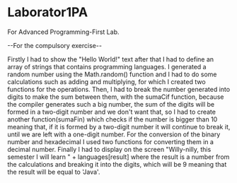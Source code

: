 # Laborator1PA
For Advanced Programming-First Lab.

--For the compulsory exercise--

Firstly I had to show the "Hello World!" text after that I had to define an array of strings that contains programming languages.
I generated a random number using the Math.random() function and I had to do some calculations such as adding and multiplying, for which I created two functions for the operations.
Then, I had to break the number generated into digits to make the sum between them, with the sumaCif function, because the compiler generates such a big number, the sum of the digits will be formed in a 
two-digit number and we don't want that, so I had to create another function(sumaFin) which checks if the number is bigger than 10 meaning that, if it is formed by a two-digit number
it will continue to break it, until we are left with a one-digit number.
For the conversion of the binary number and hexadecimal I used two functions for converting them in a decimal number.
Finally I had to display on the screen "Willy-nilly, this semester I will learn " + languages[result] where the result is a number from the calculations and breaking it into the digits, which will be 9 meaning that the result will be equal to 'Java'.
